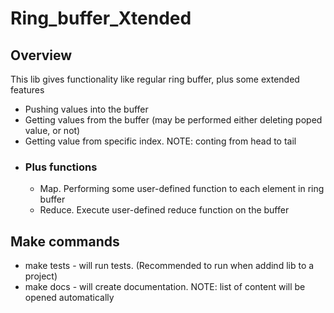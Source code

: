 # Ring_buffer_Xtended
<h2> Overview </h2>
This lib gives functionality like regular ring buffer, plus some extended features
<ul>
  <li> Pushing values into the buffer </li>
  <li> Getting values from the buffer (may be performed either deleting poped value, or not)</li>
  <li> Getting value from specific index. NOTE: conting from head to tail </li>
  <li> <h3> Plus functions </h3>
    <ul>
      <li> Map. Performing some user-defined function to each element in ring buffer</li>
      <li> Reduce. Execute user-defined reduce function on the buffer</li>
    </ul>
  </li>
</ul>
<h2> Make commands </h2>
<ul>
<li> make tests - will run tests. (Recommended to run when addind lib to a project)</li>
<li> make docs - will create documentation. NOTE: list of content will be opened automatically</li>
</ul>
